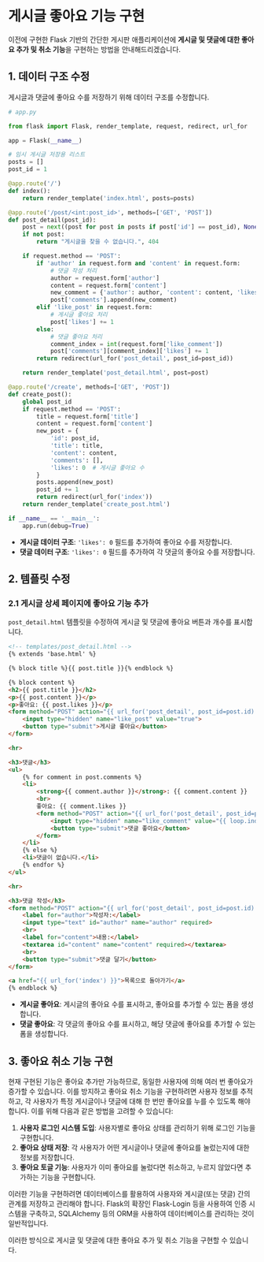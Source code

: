 # 게시글 좋아요 기능 구현

이전에 구현한 Flask 기반의 간단한 게시판 애플리케이션에 **게시글 및 댓글에 대한 좋아요 추가 및 취소 기능**을 구현하는 방법을 안내해드리겠습니다.

## 1. 데이터 구조 수정

게시글과 댓글에 좋아요 수를 저장하기 위해 데이터 구조를 수정합니다.

```python
# app.py

from flask import Flask, render_template, request, redirect, url_for

app = Flask(__name__)

# 임시 게시글 저장용 리스트
posts = []
post_id = 1

@app.route('/')
def index():
    return render_template('index.html', posts=posts)

@app.route('/post/<int:post_id>', methods=['GET', 'POST'])
def post_detail(post_id):
    post = next((post for post in posts if post['id'] == post_id), None)
    if not post:
        return "게시글을 찾을 수 없습니다.", 404

    if request.method == 'POST':
        if 'author' in request.form and 'content' in request.form:
            # 댓글 작성 처리
            author = request.form['author']
            content = request.form['content']
            new_comment = {'author': author, 'content': content, 'likes': 0}
            post['comments'].append(new_comment)
        elif 'like_post' in request.form:
            # 게시글 좋아요 처리
            post['likes'] += 1
        else:
            # 댓글 좋아요 처리
            comment_index = int(request.form['like_comment'])
            post['comments'][comment_index]['likes'] += 1
        return redirect(url_for('post_detail', post_id=post_id))

    return render_template('post_detail.html', post=post)

@app.route('/create', methods=['GET', 'POST'])
def create_post():
    global post_id
    if request.method == 'POST':
        title = request.form['title']
        content = request.form['content']
        new_post = {
            'id': post_id,
            'title': title,
            'content': content,
            'comments': [],
            'likes': 0  # 게시글 좋아요 수
        }
        posts.append(new_post)
        post_id += 1
        return redirect(url_for('index'))
    return render_template('create_post.html')

if __name__ == '__main__':
    app.run(debug=True)
```

- **게시글 데이터 구조**: `'likes': 0` 필드를 추가하여 좋아요 수를 저장합니다.
- **댓글 데이터 구조**: `'likes': 0` 필드를 추가하여 각 댓글의 좋아요 수를 저장합니다.

## 2. 템플릿 수정

### 2.1 게시글 상세 페이지에 좋아요 기능 추가

`post_detail.html` 템플릿을 수정하여 게시글 및 댓글에 좋아요 버튼과 개수를 표시합니다.

```html
<!-- templates/post_detail.html -->
{% extends 'base.html' %}

{% block title %}{{ post.title }}{% endblock %}

{% block content %}
<h2>{{ post.title }}</h2>
<p>{{ post.content }}</p>
<p>좋아요: {{ post.likes }}</p>
<form method="POST" action="{{ url_for('post_detail', post_id=post.id) }}">
    <input type="hidden" name="like_post" value="true">
    <button type="submit">게시글 좋아요</button>
</form>

<hr>

<h3>댓글</h3>
<ul>
    {% for comment in post.comments %}
    <li>
        <strong>{{ comment.author }}</strong>: {{ comment.content }}
        <br>
        좋아요: {{ comment.likes }}
        <form method="POST" action="{{ url_for('post_detail', post_id=post.id) }}">
            <input type="hidden" name="like_comment" value="{{ loop.index0 }}">
            <button type="submit">댓글 좋아요</button>
        </form>
    </li>
    {% else %}
    <li>댓글이 없습니다.</li>
    {% endfor %}
</ul>

<hr>

<h3>댓글 작성</h3>
<form method="POST" action="{{ url_for('post_detail', post_id=post.id) }}">
    <label for="author">작성자:</label>
    <input type="text" id="author" name="author" required>
    <br>
    <label for="content">내용:</label>
    <textarea id="content" name="content" required></textarea>
    <br>
    <button type="submit">댓글 달기</button>
</form>

<a href="{{ url_for('index') }}">목록으로 돌아가기</a>
{% endblock %}
```

- **게시글 좋아요**: 게시글의 좋아요 수를 표시하고, 좋아요를 추가할 수 있는 폼을 생성합니다.
- **댓글 좋아요**: 각 댓글의 좋아요 수를 표시하고, 해당 댓글에 좋아요를 추가할 수 있는 폼을 생성합니다.

## 3. 좋아요 취소 기능 구현

현재 구현된 기능은 좋아요 추가만 가능하므로, 동일한 사용자에 의해 여러 번 좋아요가 증가할 수 있습니다. 이를 방지하고 좋아요 취소 기능을 구현하려면 사용자 정보를 추적하고, 각 사용자가 특정 게시글이나 댓글에 대해 한 번만 좋아요를 누를 수 있도록 해야 합니다. 이를 위해 다음과 같은 방법을 고려할 수 있습니다:

1. **사용자 로그인 시스템 도입**: 사용자별로 좋아요 상태를 관리하기 위해 로그인 기능을 구현합니다.
2. **좋아요 상태 저장**: 각 사용자가 어떤 게시글이나 댓글에 좋아요를 눌렀는지에 대한 정보를 저장합니다.
3. **좋아요 토글 기능**: 사용자가 이미 좋아요를 눌렀다면 취소하고, 누르지 않았다면 추가하는 기능을 구현합니다.

이러한 기능을 구현하려면 데이터베이스를 활용하여 사용자와 게시글(또는 댓글) 간의 관계를 저장하고 관리해야 합니다. Flask의 확장인 Flask-Login 등을 사용하여 인증 시스템을 구축하고, SQLAlchemy 등의 ORM을 사용하여 데이터베이스를 관리하는 것이 일반적입니다.

이러한 방식으로 게시글 및 댓글에 대한 좋아요 추가 및 취소 기능을 구현할 수 있습니다. 